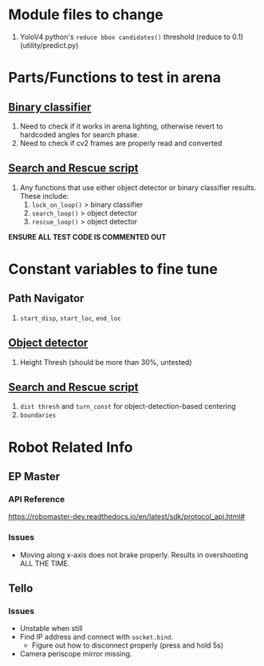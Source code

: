 # Module files to change 
1. YoloV4 python's `reduce bbox candidates()` threshold (reduce to 0.1) (utility/predict.py)

# Parts/Functions to test in arena
## [Binary classifier](robomaster/utils/frame_processing.py)
1. Need to check if it works in arena lighting, otherwise revert to hardcoded angles for search phase.
2. Need to check if cv2 frames are properly read and converted

## [Search and Rescue script](robomaster/search_rescue.py)
1. Any functions that use either object detector or binary classifier results. These include:
   1. `lock_on_loop()` > binary classifier
   2. `search_loop()` > object detector
   3. `rescue_loop()` > object detector

**ENSURE ALL TEST CODE IS COMMENTED OUT**


# Constant variables to fine tune
## Path Navigator
1. `start_disp`, `start_loc`, `end_loc`

## [Object detector](robomaster/utils/object_detector.py)
1. Height Thresh (should be more than 30%, untested)
## [Search and Rescue script](robomaster/search_rescue.py)
1. `dist thresh` and `turn_const` for object-detection-based centering
2. `boundaries`





# Robot Related Info
## EP Master

### API Reference
https://robomaster-dev.readthedocs.io/en/latest/sdk/protocol_api.html#

### Issues
- Moving along x-axis does not brake properly. Results in overshooting ALL THE TIME.

## Tello

### Issues
- Unstable when still
- Find IP address and connect with `socket.bind`.
  - Figure out how to disconnect properly (press and hold 5s)
- Camera periscope mirror missing.